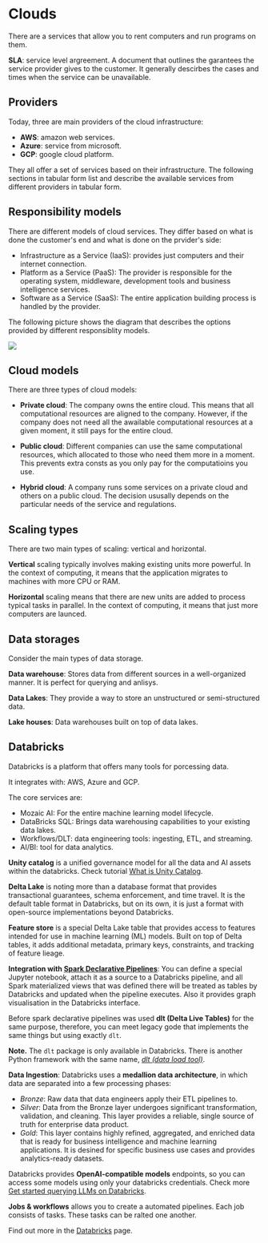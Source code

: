 # Clouds

There are a services that allow you to rent computers and run programs on them.

**SLA**: service level argreement. A document that outlines the garantees the service provider gives to the customer. It generally descirbes the cases and times when the service can be unavailable.

## Providers

Today, three are main providers of the cloud infrastructure:

- **AWS**: amazon web services.
- **Azure**: service from microsoft.
- **GCP**: google cloud platform.

They all offer a set of services based on their infrastructure. The following sections in tabular form list and describe the available services from different providers in tabular form.

## Responsibility models

There are different models of cloud services. They differ based on what is done the customer's end and what is done on the prvider's side:

- Infrastructure as a Service (IaaS): provides just computers and their internet connection.
- Platform as a Service (PaaS): The provider is responsible for the operating system, middleware, development tools and business intelligence services.
- Software as a Service (SaaS): The entire application building process is handled by the provider.

The following picture shows the diagram that describes the options provided by different responsiblity models.

![](clouds_files/shared-responsibility.svg)

## Cloud models

There are three types of cloud models:

- **Private cloud**: The company owns the entire cloud. This means that all computational resources are aligned to the company. However, if the company does not need all the awailable computational resources at a given moment, it still pays for the entire cloud.

- **Public cloud**: Different companies can use the same computational resources, which allocated to those who need them more in a moment. This prevents extra consts as you only pay for the computatioins you use.

- **Hybrid cloud**: A company runs some services on a private cloud and others on a public cloud. The decision ususally depends on the particular needs of the service and regulations.


## Scaling types

There are two main types of scaling: vertical and horizontal. 

**Vertical** scaling typically involves making existing units more powerful. In the context of computing, it means that the application migrates to machines with more CPU or RAM.

**Horizontal** scaling means that there are new units are added to process typical tasks in parallel. In the context of computing, it means that just more computers are launced.

## Data storages

Consider the main types of data storage.

**Data warehouse**: Stores data from different sources in a well-organized manner. It is perfect for querying and anlisys.

**Data Lakes**: They provide a way to store an unstructured or semi-structured data.

**Lake houses**: Data warehouses built on top of data lakes.

## Databricks

Databricks is a platform that offers many tools for porcessing data.

It integrates with: AWS, Azure and GCP.

The core services are:

- Mozaic AI: For the entire machine learning model lifecycle.
- DataBricks SQL: Brings data warehousing capabilities to your existing data lakes.
- Workflows/DLT: data engineering tools: ingesting, ETL, and streaming.
- AI/BI: tool for data analytics.

**Unity catalog** is a unified governance model for all the data and AI assets within the databricks. Check tutorial [What is Unity Catalog](https://docs.databricks.com/aws/en/data-governance/unity-catalog/).

**Delta Lake** is noting more than a database format that provides transactional guarantees, schema enforcement, and time travel. It is the default table format in Databricks, but on its own, it is just a format with open-source implementations beyond Databricks.

**Feature store** is a special Delta Lake table that provides access to features intended for use in machine learning (ML) models. Built on top of Delta tables, it adds additional metadata, primary keys, constraints, and tracking of feature lieage.

**Integration with [Spark Declarative Pipelines](https://spark.apache.org/docs/4.1.0-preview1/declarative-pipelines-programming-guide.html)**: You can define a special Jupyter notebook, attach it as a source to a Databricks pipeline, and all Spark materialized views that was defined there will be treated as tables by Databricks and updated when the pipeline executes. Also it provides graph visualisation in the Databricks interface.

Before spark declarative pipelines was used **dlt (Delta Live Tables)** for the same purpose, therefore, you can meet legacy gode that implements the same things but using exactly `dlt`.

**Note.** The `dlt` package is only available in Databricks. There is another Python framework with the same name, [*dlt (data load tool)*](https://dlthub.com/).

**Data Ingestion**: Databricks uses a **medallion data architecture**, in which data are separated into a few processing phases:

- *Bronze*: Raw data that data engineers apply their ETL pipelines to.
- *Silver*: Data from the Bronze layer undergoes significant transformation, validation, and cleaning. This layer provides a reliable, single source of truth for enterprise data product.
- *Gold*: This layer contains highly refined, aggregated, and enriched data that is ready for business intelligence and machine learning applications. It is desined for specific business use cases and provides analytics-ready datasets.

Databricks provides **OpenAI-compatible models** endpoints, so you can access some models using only your databricks credentials. Check more [Get started querying LLMs on Databricks](https://docs.databricks.com/aws/en/large-language-models/llm-serving-intro).

**Jobs & workflows** allows you to create a automated pipelines. Each job consists of tasks. These tasks can be ralted one another.

Find out more in the [Databricks](clouds/databricks.md) page.
